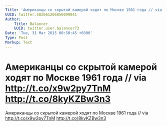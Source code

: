 ```yaml
---
Title: 'Американцы со скрытой камерой ходят по Москве 1961 года // via http://t.co/x9w2py7TnM http://t.co/8kyKZBw3n3'
UUID: twitter.582661266856099841
Author:
    Title: Balancer
    UUID: twitter.user.balancer73
Date: 'Tue, 31 Mar 2015 00:50:45 +0300'
Type: Post
Markup: Text
---
```


# Американцы со скрытой камерой ходят по Москве 1961 года // via http://t.co/x9w2py7TnM http://t.co/8kyKZBw3n3

Американцы со скрытой камерой ходят по Москве 1961 года
// via http://t.co/x9w2py7TnM http://t.co/8kyKZBw3n3